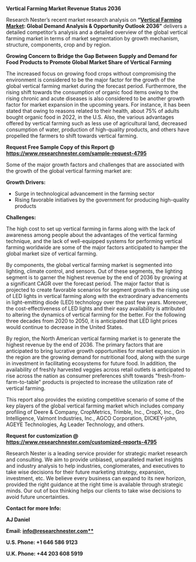 ﻿**Vertical Farming Market Revenue Status 2036**

Research Nester’s recent market research analysis on **“[Vertical Farming Market](https://www.researchnester.com/reports/vertical-farming-market/4795): Global Demand Analysis & Opportunity Outlook 2036”** delivers a detailed competitor’s analysis and a detailed overview of the global vertical farming market in terms of market segmentation by growth mechanism, structure, components, crop and by region. 

**Growing Concern to Bridge the Gap Between Supply and Demand for Food Products to Promote Global Market Share of Vertical Farming**

The increased focus on growing food crops without compromising the environment is considered to be the major factor for the growth of the global vertical farming market during the forecast period. Furthermore, the rising shift towards the consumption of organic food items owing to the rising chronic and acute diseases is also considered to be another growth factor for market expansion in the upcoming years. For instance, it has been stated that owing to reasons related to their health, about 75% of adults bought organic food in 2022, in the U.S. Also, the various advantages offered by vertical farming such as less use of agricultural land, decreased consumption of water, production of high-quality products, and others have propelled the farmers to shift towards vertical farming.

**Request Free Sample Copy of this Report @ <https://www.researchnester.com/sample-request-4795>** 

Some of the major growth factors and challenges that are associated with the growth of the global vertical farming market are:

**Growth Drivers:**

- Surge in technological advancement in the farming sector
- Rising favorable initiatives by the government for producing high-quality products

**Challenges:**

The high cost to set up vertical farming in farms along with the lack of awareness among people about the advantages of the vertical farming technique, and the lack of well-equipped systems for performing vertical farming worldwide are some of the major factors anticipated to hamper the global market size of vertical farming.

By components, the global vertical farming market is segmented into lighting, climate control, and sensors. Out of these segments, the lighting segment is to garner the highest revenue by the end of 2036 by growing at a significant CAGR over the forecast period. The major factor that is projected to create favorable scenarios for segment growth is the rising use of LED lights in vertical farming along with the extraordinary advancements in light-emitting diode (LED) technology over the past few years. Moreover, the cost-effectiveness of LED lights and their easy availability is attributed to altering the dynamics of vertical farming for the better. For the following three decades from 2020 to 2050, it is anticipated that LED light prices would continue to decrease in the United States.

By region, the North American vertical farming market is to generate the highest revenue by the end of 2036. The primary factors that are anticipated to bring lucrative growth opportunities for market expansion in the region are the growing demand for nutritional food, along with the surge in investment in facilitating ecosystems for future food. In addition, the availability of freshly harvested veggies across retail outlets is anticipated to rise across the nation as consumer preferences shift towards "fresh-from-farm-to-table" products is projected to increase the utilization rate of vertical farming. 

This report also provides the existing competitive scenario of some of the key players of the global vertical farming market which includes company profiling of Deere & Company, CropMetrics, Trimble, Inc., CropX, Inc., Gro Intelligence, Valmont Industries, Inc., AGCO Corporation, DICKEY-john, AGEYE Technologies, Ag Leader Technology, and others.      

**Request for customization @ <https://www.researchnester.com/customized-reports-4795>** 

Research Nester is a leading service provider for strategic market research and consulting. We aim to provide unbiased, unparalleled market insights and industry analysis to help industries, conglomerates, and executives to take wise decisions for their future marketing strategy, expansion, investment, etc. We believe every business can expand to its new horizon, provided the right guidance at the right time is available through strategic minds. Our out of box thinking helps our clients to take wise decisions to avoid future uncertainties.

**Contact for more Info:**

**AJ Daniel**

**Email: [info@researchnester.com**](mailto:info@researchnester.com)**

**U.S. Phone: +1 646 586 9123** 

**U.K. Phone: +44 203 608 5919**
